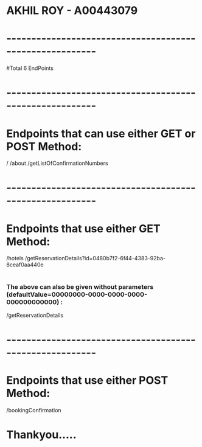 # AKHIL ROY - A00443079
# 
# --------------------------------------------------------
#Total 6 EndPoints
# 
# --------------------------------------------------------
# Endpoints that can use either GET or POST Method:
/
/about
/getListOfConfirmationNumbers
# 
# --------------------------------------------------------
# Endpoints that use either GET Method:
/hotels
/getReservationDetails?id=0480b7f2-6f44-4383-92ba-8ceaf0aa440e
# 
### The above can also be given without parameters (defaultValue=00000000-0000-0000-0000-000000000000) :
/getReservationDetails
# 
# --------------------------------------------------------
# Endpoints that use either POST Method:
/bookingConfirmation
# 
# 
# 
# Thankyou.....
